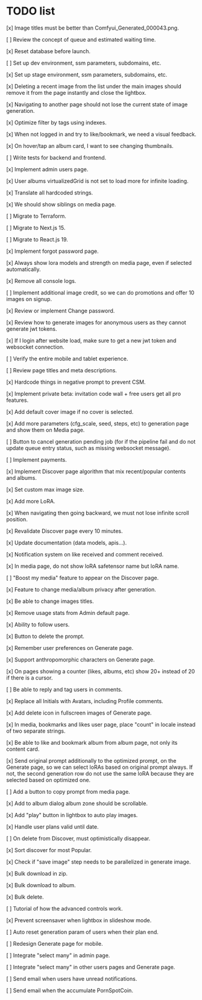 # TODO list

[x] Image titles must be better than Comfyui_Generated_000043.png.

[ ] Review the concept of queue and estimated waiting time.

[x] Reset database before launch.

[ ] Set up dev environment, ssm parameters, subdomains, etc.

[x] Set up stage environment, ssm parameters, subdomains, etc.

[x] Deleting a recent image from the list under the main images should remove it from the page instantly and close the lightbox.

[x] Navigating to another page should not lose the current state of image generation.

[x] Optimize filter by tags using indexes.

[x] When not logged in and try to like/bookmark, we need a visual feedback.

[x] On hover/tap an album card, I want to see changing thumbnails.

[ ] Write tests for backend and frontend.

[x] Implement admin users page.

[x] User albums virtualizedGrid is not set to load more for infinite loading.

[x] Translate all hardcoded strings.

[x] We should show siblings on media page.

[ ] Migrate to Terraform.

[ ] Migrate to Next.js 15.

[ ] Migrate to React.js 19.

[x] Implement forgot password page.

[x] Always show lora models and strength on media page, even if selected automatically.

[x] Remove all console logs.

[ ] Implement additional image credit, so we can do promotions and offer 10 images on signup.

[x] Review or implement Change password.

[x] Review how to generate images for anonymous users as they cannot generate jwt tokens.

[x] If I login after website load, make sure to get a new jwt token and websocket connection.

[ ] Verify the entire mobile and tablet experience.

[ ] Review page titles and meta descriptions.

[x] Hardcode things in negative prompt to prevent CSM.

[x] Implement private beta: invitation code wall + free users get all pro features.

[x] Add default cover image if no cover is selected.

[x] Add more parameters (cfg_scale, seed, steps, etc) to generation page and show them on Media page.

[ ] Button to cancel generation pending job (for if the pipeline fail and do not update queue entry status, such as missing websocket message).

[ ] Implement payments.

[x] Implement Discover page algorithm that mix recent/popular contents and albums.

[x] Set custom max image size.

[x] Add more LoRA.

[x] When navigating then going backward, we must not lose infinite scroll position.

[x] Revalidate Discover page every 10 minutes.

[x] Update documentation (data models, apis...).

[x] Notification system on like received and comment received.

[x] In media page, do not show loRA safetensor name but loRA name.

[ ] "Boost my media" feature to appear on the Discover page.

[x] Feature to change media/album privacy after generation.

[x] Be able to change images titles.

[x] Remove usage stats from Admin default page.

[x] Ability to follow users.

[x] Button to delete the prompt.

[x] Remember user preferences on Generate page.

[x] Support anthropomorphic characters on Generate page.

[x] On pages showing a counter (likes, albums, etc) show 20+ instead of 20 if there is a cursor.

[ ] Be able to reply and tag users in comments.

[x] Replace all Initials with Avatars, including Profile comments.

[x] Add delete icon in fullscreen images of Generate page.

[x] In media, bookmarks and likes user page, place "count" in locale instead of two separate strings.

[x] Be able to like and bookmark album from album page, not only its content card.

[x] Send original prompt additionally to the optimized prompt, on the Generate page, so we can select loRAs based on original prompt always. If not, the second generation row do not use the same loRA because they are selected based on optimized one.

[ ] Add a button to copy prompt from media page.

[x] Add to album dialog album zone should be scrollable.

[x] Add "play" button in lightbox to auto play images.

[x] Handle user plans valid until date.

[ ] On delete from Discover, must optimistically disappear.

[x] Sort discover for most Popular.

[x] Check if "save image" step needs to be parallelized in generate image.

[x] Bulk download in zip.

[x] Bulk download to album.

[x] Bulk delete.

[ ] Tutorial of how the advanced controls work.

[x] Prevent screensaver when lightbox in slideshow mode.

[ ] Auto reset generation param of users when their plan end.

[ ] Redesign Generate page for mobile.

[ ] Integrate "select many" in admin page.

[ ] Integrate "select many" in other users pages and Generate page.

[ ] Send email when users have unread notifications.

[ ] Send email when the accumulate PornSpotCoin.
